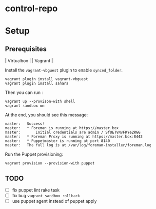 control-repo
===============

# Setup

## Prerequisites

| Virtualbox |
| Vagrant    |

Install the `vagrant-vbguest` plugin to enable `synced_folder`.

```
vagrant plugin install vagrant-vbguest
vagrant plugin install sahara
```

Then you can run :
```
vagrant up --provison-with shell
vagrant sandbox on
```

At the end, you should see this message:

```
master:   Success!
master:   * Foreman is running at https://master.box
master:       Initial credentials are admin / SfUETVNvFKYe2RGG
master:   * Foreman Proxy is running at https://master.box:8443
master:   * Puppetmaster is running at port 8140
master:   The full log is at /var/log/foreman-installer/foreman.log

```

Run the Puppet provisioning:
```
vagrant provision --provision-with puppet
```

## TODO
- [ ] fix puppet lint rake task
- [ ] fix bug `vagrant sandbox rollback`
- [ ] use puppet agent instead of puppet apply

